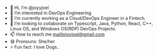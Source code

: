 - 👋 Hi, I’m @joyyjoel
- 👀 I’m interested in DevOps Engineering
- 🌱 I’m currently working as a Cloud/DevOps Engineer in a Fintech.
- 💞️ I’m looking to collaborate on Typescript, Java, Python, React, C++, Linux OS, and Windows OS(RDP) DevOps Projects.
- 📫 How to reach me mailtojoyjoel@gmail.com
- 😄 Pronouns: She/her
- ⚡ Fun fact: I love Dogs..

<!---
joyyjoel/joyyjoel is a ✨ special ✨ repository because its `README.md` (this file) appears on your GitHub profile.
You can click the Preview link to take a look at your changes.
--->

